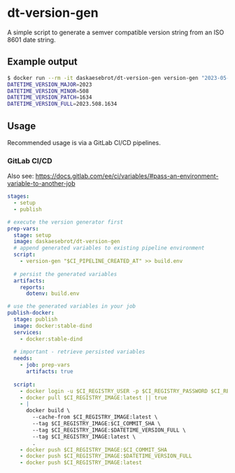 # dt-version-gen

A simple script to generate a semver compatible version string from an ISO 8601 date string.

## Example output
```bash
$ docker run --rm -it daskaesebrot/dt-version-gen version-gen "2023-05-08T16:34:12Z"
DATETIME_VERSION_MAJOR=2023
DATETIME_VERSION_MINOR=508
DATETIME_VERSION_PATCH=1634
DATETIME_VERSION_FULL=2023.508.1634
```

## Usage

Recommended usage is via a GitLab CI/CD pipelines.

### GitLab CI/CD

Also see: https://docs.gitlab.com/ee/ci/variables/#pass-an-environment-variable-to-another-job

```yaml
stages:
  - setup
  - publish

# execute the version generator first
prep-vars:
  stage: setup
  image: daskaesebrot/dt-version-gen
  # append generated variables to existing pipeline environment
  script:
    - version-gen "$CI_PIPELINE_CREATED_AT" >> build.env
  
  # persist the generated variables
  artifacts:
    reports:
      dotenv: build.env

# use the generated variables in your job
publish-docker:
  stage: publish
  image: docker:stable-dind
  services:
    - docker:stable-dind
  
  # important - retrieve persisted variables
  needs:
    - job: prep-vars
      artifacts: true
    
  script:
    - docker login -u $CI_REGISTRY_USER -p $CI_REGISTRY_PASSWORD $CI_REGISTRY
    - docker pull $CI_REGISTRY_IMAGE:latest || true
    - |
      docker build \
        --cache-from $CI_REGISTRY_IMAGE:latest \
        --tag $CI_REGISTRY_IMAGE:$CI_COMMIT_SHA \
        --tag $CI_REGISTRY_IMAGE:$DATETIME_VERSION_FULL \
        --tag $CI_REGISTRY_IMAGE:latest \
        .
    - docker push $CI_REGISTRY_IMAGE:$CI_COMMIT_SHA
    - docker push $CI_REGISTRY_IMAGE:$DATETIME_VERSION_FULL
    - docker push $CI_REGISTRY_IMAGE:latest
```
